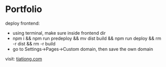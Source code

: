 # Portfolio

deploy frontend:
- using terminal, make sure inside frontend dir
- npm i && npm run predeploy && mv dist build && npm run deploy && rm -r dist && rm -r build
- go to Settings->Pages->Custom domain, then save the own domain

visit: [tiationg.com](https://tiationg.com)
